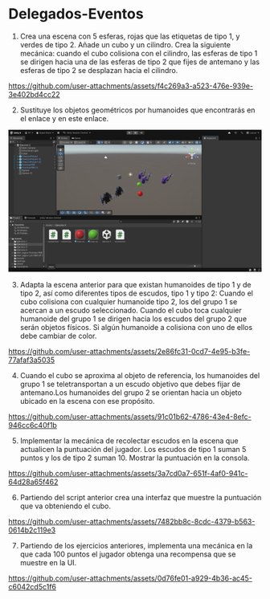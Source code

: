 # Delegados-Eventos

1. Crea una escena con 5 esferas, rojas que las etiquetas de tipo 1, y verdes de tipo 2. Añade un cubo y un cilindro. Crea la siguiente mecánica: cuando el cubo colisiona con el cilindro, las esferas de tipo 1 se dirigen hacia una de las esferas de tipo 2 que fijes de antemano y las esferas de tipo 2 se desplazan hacia el cilindro.

https://github.com/user-attachments/assets/f4c269a3-a523-476e-939e-3e402bd4cc22

2. Sustituye los objetos geométricos por humanoides  que encontrarás en el enlace y en este enlace.

![Captura](./image/Captura%20de%20pantalla%202025-10-20%20114615.png)

3. Adapta la escena anterior para que existan humanoides de tipo 1 y de tipo 2, así como diferentes tipos de escudos, tipo 1 y tipo 2:
Cuando el cubo colisiona con cualquier humanoide  tipo 2,  los del grupo 1 se acercan a un escudo seleccionado. Cuando el cubo toca cualquier humanoide del grupo 1 se dirigen hacia los escudos del grupo 2 que serán objetos físicos. Si algún humanoide a colisiona con uno de ellos debe cambiar de color.

https://github.com/user-attachments/assets/2e86fc31-0cd7-4e95-b3fe-77afaf3a5035

4. Cuando el cubo se aproxima al objeto de referencia, los humanoides del grupo 1 se teletransportan a un escudo objetivo que debes fijar de antemano.Los humanoides del grupo 2 se orientan hacia un objeto ubicado en la escena con ese propósito.

https://github.com/user-attachments/assets/91c01b62-4786-43e4-8efc-946cc6c40f1b

5. Implementar la mecánica de recolectar escudos en la escena que actualicen la puntuación del jugador. Los escudos de tipo 1 suman 5 puntos y los de tipo 2 suman 10. Mostrar la puntuación en la consola.

https://github.com/user-attachments/assets/3a7cd0a7-651f-4af0-941c-64d28a65f462

6. Partiendo del script anterior crea una interfaz que muestre la puntuación que va obteniendo el cubo.

https://github.com/user-attachments/assets/7482bb8c-8cdc-4379-b563-0614b2c119e3

7. Partiendo de los ejercicios anteriores, implementa una mecánica en la que cada 100 puntos el jugador obtenga una recompensa que se muestre en la UI.

https://github.com/user-attachments/assets/0d76fe01-a929-4b36-ac45-c6042cd5c1f6
